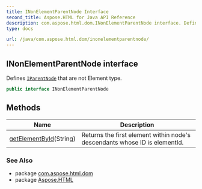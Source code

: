 ```yaml
---
title: INonElementParentNode Interface
second_title: Aspose.HTML for Java API Reference
description: com.aspose.html.dom.INonElementParentNode interface. Defines IParentNode that are not Element type
type: docs

url: /java/com.aspose.html.dom/inonelementparentnode/
---
```

## INonElementParentNode interface

Defines [`IParentNode`](../iparentnode/) that are not Element type.

```java
public interface INonElementParentNode
```

## Methods

| Name | Description |
| --- | --- |
| [getElementById](../../com.aspose.html.dom/inonelementparentnode/getelementbyid/)(String) | Returns the first element within node's descendants whose ID is elementId. |

### See Also

* package [com.aspose.html.dom](../../com.aspose.html.dom/)
* package [Aspose.HTML](../../)
